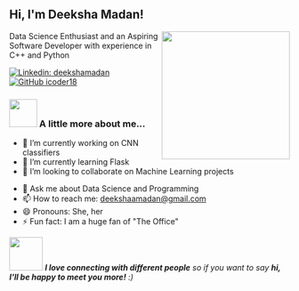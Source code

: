 <h2> Hi, I'm Deeksha Madan!</h2>
<img align='right' src="https://media.giphy.com/media/dWxO36Jzd6bTSt5dIY/giphy.gif" width="230">
<p>Data Science Enthusiast and an Aspiring Software Developer with experience in C++ and Python </p>

[![Linkedin: deekshamadan](https://img.shields.io/badge/-deekshamadan-blue?style=flat-square&logo=Linkedin&logoColor=white&link=https://www.linkedin.com/in/deekshamadan/)](https://www.linkedin.com/in/deekshamadan)
[![GitHub icoder18](https://img.shields.io/github/followers/icoder18?label=follow&style=social)](https://github.com/icoder18)


### <img src="https://media.giphy.com/media/l46Cedh27PeAL3fa0/giphy.gif" width="50"> A little more about me...  

- 🔭 I’m currently working on CNN classifiers
- 🌱 I’m currently learning Flask
- 👯 I’m looking to collaborate on Machine Learning projects
<!-- - 🤔 I’m looking for help with ... -->
- 💬 Ask me about Data Science and Programming
- 📫 How to reach me: deekshaamadan@gmail.com
- 😄 Pronouns: She, her
- ⚡ Fun fact: I am a huge fan of "The Office"

<img src="https://media.giphy.com/media/LnQjpWaON8nhr21vNW/giphy.gif" width="60"> <em><b>I love connecting with different people</b> so if you want to say <b>hi, I'll be happy to meet you more!</b> :)</em>

<!--
**icoder18/icoder18** is a ✨ _special_ ✨ repository because its `README.md` (this file) appears on your GitHub profile.
 [![Deeksha's github stats](https://github-readme-stats.vercel.app/api?username=icoder18)](https://github.com/anuraghazra/github-readme-stats) -->

